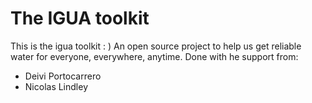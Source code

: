 # The IGUA toolkit
This is the igua toolkit : )
An open source project to help us get reliable water for everyone, everywhere, anytime.
Done with he support from:
* Deivi Portocarrero
* Nicolas Lindley
